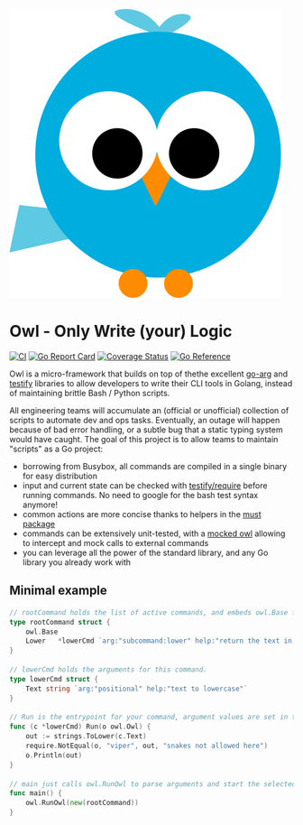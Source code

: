![logo](.github/logo.svg?raw=true)

# Owl - Only Write (your) Logic

[![CI](https://github.com/xvello/owl/actions/workflows/go.yml/badge.svg)](https://github.com/xvello/owl/actions/workflows/go.yml)
[![Go Report Card](https://goreportcard.com/badge/github.com/xvello/owl)](https://goreportcard.com/report/github.com/xvello/owl)
[![Coverage Status](https://coveralls.io/repos/github/xvello/owl/badge.svg?branch=main)](https://coveralls.io/github/xvello/owl?branch=main)
[![Go Reference](https://pkg.go.dev/badge/github.com/xvello/owl.svg)](https://pkg.go.dev/github.com/xvello/owl)

Owl is a micro-framework that builds on top of thethe excellent [go-arg](https://github.com/alexflint/go-arg) and
[testify](https://github.com/stretchr/testify) libraries to allow developers to write their CLI tools in Golang,
instead of maintaining brittle Bash / Python scripts.

All engineering teams will accumulate an (official or unofficial) collection of scripts to automate dev and ops tasks.
Eventually, an outage will happen because of bad error handling, or a subtle bug that a static typing system would
have caught. The goal of this project is to allow teams to maintain "scripts" as a Go project:

- borrowing from Busybox, all commands are compiled in a single binary for easy distribution
- input and current state can be checked with [testify/require](https://pkg.go.dev/github.com/stretchr/testify/require)
before running commands. No need to google for the bash test syntax anymore!
- common actions are more concise thanks to helpers in the [must package](https://pkg.go.dev/github.com/xvello/owl/must)
- commands can be extensively unit-tested, with a [mocked owl](https://pkg.go.dev/github.com/xvello/owl/mocks)
allowing to intercept and mock calls to external commands
- you can leverage all the power of the standard library, and any Go library you already work with

## Minimal example

```go
// rootCommand holds the list of active commands, and embeds owl.Base for common helpers.
type rootCommand struct {
    owl.Base
    Lower   *lowerCmd `arg:"subcommand:lower" help:"return the text in lowercase"`
}

// lowerCmd holds the arguments for this command.
type lowerCmd struct {
    Text string `arg:"positional" help:"text to lowercase"`
}

// Run is the entrypoint for your command, argument values are set in the struct fields.
func (c *lowerCmd) Run(o owl.Owl) {
    out := strings.ToLower(c.Text)
    require.NotEqual(o, "viper", out, "snakes not allowed here")
    o.Println(out)
}

// main just calls owl.RunOwl to parse arguments and start the selected command.
func main() {
    owl.RunOwl(new(rootCommand))
}
```
